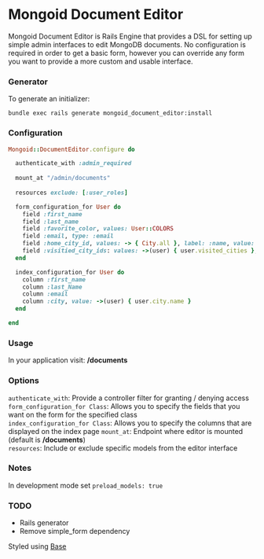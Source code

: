 # Mongoid Document Editor

Mongoid Document Editor is Rails Engine that provides a DSL for setting up simple admin interfaces to edit MongoDB documents.  No configuration is required in order to get a basic form, however you can override any form you want to provide a more custom and usable interface.

### Generator
To generate an initializer:  

`bundle exec rails generate mongoid_document_editor:install`

### Configuration

```ruby
Mongoid::DocumentEditor.configure do

  authenticate_with :admin_required
  
  mount_at "/admin/documents"
  
  resources exclude: [:user_roles]

  form_configuration_for User do
  	field :first_name
    field :last_name
    field :favorite_color, values: User::COLORS
    field :email, type: :email
    field :home_city_id, values: -> { City.all }, label: :name, value: :id
    field :visitied_city_ids: values: ->(user) { user.visited_cities }, label: :name, value: :id
  end

  index_configuration_for User do
    column :first_name
    column :last_Name
    column :email
    column :city, value: ->(user) { user.city.name }
  end

end
```

### Usage
In your application visit: **/documents**

### Options
`authenticate_with`: Provide a controller filter for granting / denying access  
`form_configuration_for Class`: Allows you to specify the fields that you want on the form for the specified class  
`index_configuration_for Class`: Allows you to specify the columns that are displayed on the index page
`mount_at`: Endpoint where editor is mounted (default is **/documents**)  
`resources`: Include or exclude specific models from the editor interface

### Notes
In development mode set `preload_models: true`

### TODO

* Rails generator
* Remove simple_form dependency


Styled using [Base](http://matthewhartman.github.io/base/docs/index.html)